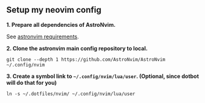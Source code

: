 ## Setup my neovim config

**1. Prepare all dependencies of AstroNvim. <p>**
See [astronvim requirements](https://astronvim.com/#-requirements).

**2. Clone the astronvim main config repository to local. <p>**
`git clone --depth 1 https://github.com/AstroNvim/AstroNvim ~/.config/nvim`

**3. Create a symbol link to `~/.config/nvim/lua/user`. (Optional, since dotbot will do that for you) <p>**
`ln -s ~/.dotfiles/nvim/ ~/.config/nvim/lua/user`
